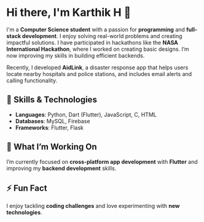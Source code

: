 # Hi there, I'm Karthik H 👋

I'm a **Computer Science student** with a passion for **programming** and **full-stack development**. I enjoy solving real-world problems and creating impactful solutions. I have participated in hackathons like the **NASA International Hackathon**, where I worked on creating basic designs. I’m now improving my skills in building efficient backends.

Recently, I developed **AidLink**, a disaster response app that helps users locate nearby hospitals and police stations, and includes email alerts and calling functionality.

## 🚀 Skills & Technologies
- **Languages**: Python, Dart (Flutter), JavaScript, C, HTML
- **Databases**: MySQL, Firebase
- **Frameworks**: Flutter, Flask

## 🎯 What I’m Working On
I’m currently focused on **cross-platform app development** with **Flutter** and improving my **backend development** skills.

## ⚡ Fun Fact
I enjoy tackling **coding challenges** and love experimenting with **new technologies**.

